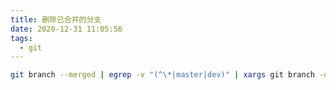 ```yaml
---
title: 删除已合并的分支
date: 2020-12-31 11:05:56
tags:
  - git
---
```


``` bash
git branch --merged | egrep -v "(^\*|master|dev)" | xargs git branch -d
```
